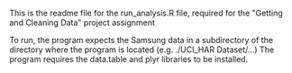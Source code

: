 This is the readme file for the run_analysis.R file, required for the "Getting and Cleaning Data" project assignment

To run, the program expects the Samsung data in a subdirectory of the directory where the program is located
(e.g. ./UCI_HAR Dataset/...)
The program requires the data.table and plyr libraries to be installed.

